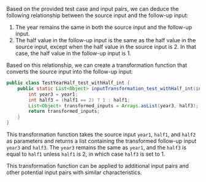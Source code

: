 Based on the provided test case and input pairs, we can deduce the following relationship between the source input and the follow-up input:

1. The year remains the same in both the source input and the follow-up input.
2. The half value in the follow-up input is the same as the half value in the source input, except when the half value in the source input is 2. In that case, the half value in the follow-up input is 1.

Based on this relationship, we can create a transformation function that converts the source input into the follow-up input:

```java
public class TestYearHalf_test_withHalf_int {
    public static List<Object> inputTransformation_test_withHalf_int(int year1, int half1, int half2) {
        int year3 = year1;
        int half3 = (half1 == 2) ? 1 : half1;
        List<Object> transformed_inputs = Arrays.asList(year3, half3);
        return transformed_inputs;
    }
}
```

This transformation function takes the source input `year1`, `half1`, and `half2` as parameters and returns a list containing the transformed follow-up input `year3` and `half3`. The `year3` remains the same as `year1`, and the `half3` is equal to `half1` unless `half1` is 2, in which case `half3` is set to 1.

This transformation function can be applied to additional input pairs and other potential input pairs with similar characteristics.